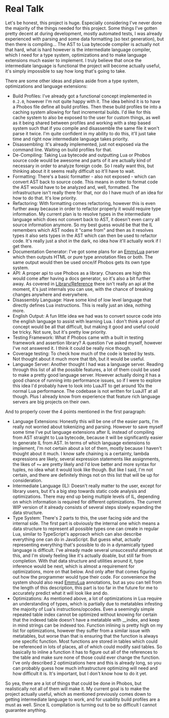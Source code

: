 
# Real Talk

Let's be honest, this project is huge. Especially considering I've never done the majority of the things needed for this project. Some things I've gotten pretty decent at during development, mostly automated tests, I was already experienced with parsing and some data formatting (so text generation), but then there is compiling... The AST to Lua bytecode compiler is actually not that hard, what is hard however is the intermediate language compiler, which I need for a type system, optimizations and to make language extensions much easier to implement. I truly believe that once the intermediate language is functional the project will become actually useful, it's simply impossible to say how long that's going to take.

There are some other ideas and plans aside from a type system, optimizations and language extensions:

- Build Profiles: I've already got a functional concept implemented in `0.2.0`, however I'm not quite happy with it. The idea behind it is to have a Phobos file define all build profiles. Then these build profiles tie into a caching system allowing for fast incremental builds. I'd like for this cache system to also be exposed to the user for custom things, as well as it being shared between profiles and working with a step based system such that if you compile and disassemble the same file it won't parse it twice. I'm quite confident in my ability to do this, it'll just take time and right now intermediate language takes priority.
- Disassembling: It's already implemented, just not exposed via the command line. Waiting on build profiles for that.
- De-Compiling: Taking Lua bytecode and outputting Lua or Phobos source code would be awesome and parts of it are actually kind of necessary in order to analyze foreign code. So I really want this, but thinking about it it seems really difficult so it'll have to wait.
- Formatting: There's a basic formatter - also not exposed - which can convert AST back to source code. This means in order to format code the AST would have to be analyzed and, well, formatted. The infrastructure isn't really there for that, nor do I have much of an idea for how to do that. It's low priority.
- Refactoring: With formatting comes refactoring, however this is even further away because in order to refactor properly it would require type information. My current plan is to resolve types in the intermediate language which does not convert back to AST, it doesn't even carry all source information anymore. So my best guess would be that the IL remembers which AST nodes it "came from" and then as it resolves types it also sets types in the AST which can then be used to refactor code. It's really just a shot in the dark, no idea how it'll actually work if I get there.
- Documentation Generator: I've got some plans for an [EmmyLua](https://github.com/LuaLS/lua-language-server/wiki/Annotations) parser which then outputs HTML or pure type annotation files or both. The same output would then be used once/if Phobos gets its own type system.
- API: A proper api to use Phobos as a library. Chances are high this would come after having a docs generator, so it's also a bit further away. As covered in [Library/Reference](library_reference.md) there isn't really an api at the moment, it's just internals you can use, with the chance of breaking changes anywhere and everywhere.
- Disassembly Language: Have some kind of low level language that directly defines Lua instructions. This is really just an idea, nothing more.
- English Output: A fun little idea we had was to convert source code into the english language to assist with learning Lua. I don't think a proof of concept would be all that difficult, but making it good and useful could be tricky. Not sure, but it's pretty low priority.
- Testing Framework: What if Phobos came with a built in testing framework and assertion library? A question I've asked myself, however I've not answered it. I think it could be really nice though.
- Coverage testing: To check how much of the code is tested by tests. Not thought about it much more that tbh, but it would be useful.
- Language Server: Another thought I had was a language server. Reading through this list of all the possible features, a lot of them could be used to make a pretty good language server. However actually doing it has a good chance of running into performance issues, so if I were to explore this idea I'd probably have to look into LuaJIT to get around 10x the normal Lua performance. The codebase is not written for LuaJIT at all though. Plus I already know from experience that feature rich language servers are big projects on their own.

And to properly cover the 4 points mentioned in the first paragraph:

- Language Extensions: Honestly this will be one of the easier parts, I'm really not worried about tokenizing and parsing. However to save myself some time I've put language extensions after IL instead of compiling from AST straight to Lua bytecode, because it will be significantly easier to generate IL from AST. In terms of which language extensions to implement, I'm not certain about a lot of them, mostly because I haven't thought about it much. I know safe chaining is a certainty, lambda expressions are likely, several expression statements like assignments, the likes of `+=` are pretty likely and I'd love better and more syntax for tuples, no idea what it would look like though. But like I said, I'm not certain, and there are definitely things not on this list that will be up for consideration.
- Intermediate Language (IL): Doesn't really matter to the user, except for library users, but it's a big step towards static code analysis and optimizations. There may end up being multiple levels of IL, depending on which information is required for different optimizations. The current WIP version of it already consists of several steps slowly expanding the data structure.
- Type System: There's 2 parts to this, the user facing side and the internal side. The first part is obviously the internal one which means a data structure to represent all possible types one can create in regular Lua, similar to TypeScript's approach which can also describe everything one can do in JavaScript. But guess what, actually representing everything that's possible to do in a dynamically typed language is difficult. I've already made several unsuccessful attempts at this, and I'm slowly feeling like it's actually doable, but still far from completion. With that data structure and utilities around it, type inference would be next, which is almost a requirement for optimizations, more on that below. And only after that comes figuring out how the programmer would type their code. For convenience the system should also read [EmmyLua](https://github.com/LuaLS/lua-language-server/wiki/Annotations) annotations, but as you can tell from the length of this description, this part is too far in the future for me to accurately predict what it will look like and do.
- Optimizations: As mentioned above, a lot of optimizations in Lua require an understanding of types, which is partially due to metatables infesting the majority of Lua's instructions/opcodes. Even a seemingly simple repeated table index cannot be optimized without knowing for certain that the indexed table doesn't have a metatable with __index, and keep in mind strings can be indexed too. Function inlining is pretty high on my list for optimizations, however they suffer from a similar issue with metatables, but worse than that is ensuring that the function is always one specific function. Most functions are stored in tables which could be referenced in lots of places, all of which could modify said tables. So basically to inline a function it has to figure out all of the references to the table and make sure none of those could ever change the function. I've only described 2 optimizations here and this is already long, so you can probably guess how much infrastructure optimizing will need and how difficult it is. It's important, but I don't know how to do it yet.

So yea, there are a lot of things that could be done in Phobos, but realistically not all of them will make it. My current goal is to make the project actually useful, which as mentioned previously comes down to getting intermediate language to work, and for usability build profiles are a must as well. Since IL compilation is turning out to be so difficult I cannot guarantee anything.
